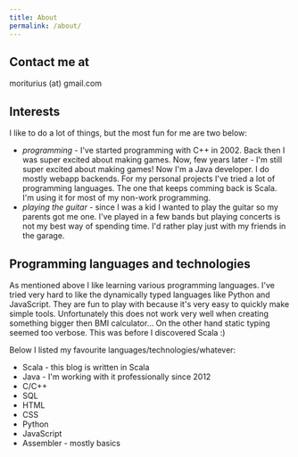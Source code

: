 ```yaml
---
title: About
permalink: /about/
---
```


## Contact me at
moriturius (at) gmail.com

## Interests

I like to do a lot of things, but the most fun for me are two below:

* _programming_ - I've started programming with C++ in 2002. Back then I was super excited about making games. Now, few years later - I'm still super excited about making games! Now I'm a Java developer. I do mostly webapp backends. For my personal projects I've tried a lot of programming languages. The one that keeps comming back is Scala. I'm using it for most of my non-work programming.
* _playing the guitar_ - since I was a kid I wanted to play the guitar so my parents got me one. I've played in a few bands but playing concerts is not my best way of spending time. I'd rather play just with my friends in the garage.

## Programming languages and technologies
As mentioned above I like learning various programming languages. I've tried very hard to like the dynamically typed languages like Python and JavaScript. They are fun to play with because it's very easy to quickly make simple tools. Unfortunately this does not work very well when creating something bigger then BMI calculator... On the other hand static typing seemed too verbose. This was before I discovered Scala :)

Below I listed my favourite languages/technologies/whatever:

* Scala - this blog is written in Scala
* Java - I'm working with it professionally since 2012
* C/C++
* SQL
* HTML
* CSS
* Python
* JavaScript
* Assembler - mostly basics
